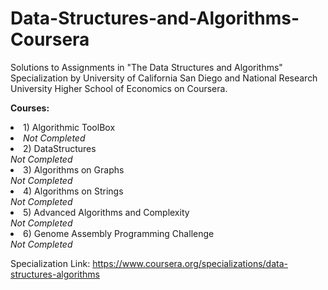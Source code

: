 # Data-Structures-and-Algorithms-Coursera

Solutions to Assignments in "The Data Structures and Algorithms" Specialization by University of California San Diego and National Research University Higher School of Economics on Coursera.

<b> Courses: </b>
<li> 1) Algorithmic ToolBox <li> <i> Not Completed </i>
<li> 2) DataStructures </li> <i> Not Completed </i>
<li> 3) Algorithms on Graphs </li> <i> Not Completed </i>
<li> 4) Algorithms on Strings </li> <i> Not Completed </i>
<li> 5) Advanced Algorithms and Complexity </li> <i> Not Completed </i>
<li> 6) Genome Assembly Programming Challenge </li> <i> Not Completed </i>

Specialization Link: https://www.coursera.org/specializations/data-structures-algorithms
